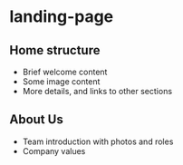 # landing-page

## Home structure
- Brief welcome content
- Some image content
- More details, and links to other sections

## About Us
- Team introduction with photos and roles
- Company values
